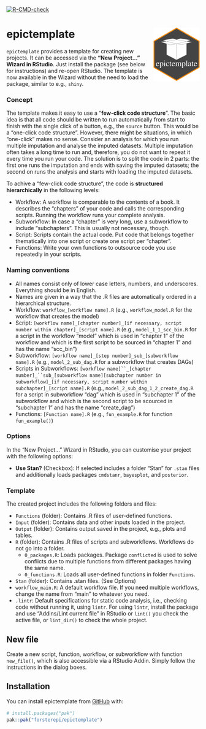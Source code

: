 
<!-- README.md is generated from README.Rmd. Please edit that file -->

[![R-CMD-check](https://github.com/forsterepi/epictemplate/actions/workflows/R-CMD-check.yaml/badge.svg)](https://github.com/forsterepi/epictemplate/actions/workflows/R-CMD-check.yaml)

# epictemplate <img src="man/figures/logo.png" align="right" height="139"/>

`epictemplate` provides a template for creating new projects. It can be
accessed via the **“New Project…” Wizard in RStudio**. Just install the
package (see below for instructions) and re-open RStudio. The template
is now available in the Wizard without the need to load the package,
similar to e.g., `shiny`.

### Concept

The template makes it easy to use a “**few-click code structure**”. The
basic idea is that all code should be written to run automatically from
start to finish with the single click of a button, e.g., the `source`
button. This would be a “one-click code structure”. However, there might
be situations, in which “one-click” makes no sense. Consider an analysis
for which you run multiple imputation and analyse the imputed datasets.
Multiple imputation often takes a long time to run and, therefore, you
do not want to repeat it every time you run your code. The solution is
to split the code in 2 parts: the first one runs the imputation and ends
with saving the imputed datasets; the second on runs the analysis and
starts with loading the imputed datasets.

To achive a “few-click code structure”, the code is **structured
hierarchically** in the following levels:

- Workflow: A workflow is comparable to the contents of a book. It
  describes the “chapters” of your code and calls the corresponding
  scripts. Running the workflow runs your complete analysis.
- Subworkflow: In case a “chapter” is very long, use a subworkflow to
  include “subchapters”. This is usually not necessary, though.
- Script: Scripts contain the actual code. Put code that belongs
  together thematically into one script or create one script per
  “chapter”.
- Functions: Write your own functions to outsource code you use
  repeatedly in your scripts.

### Naming conventions

- All names consist only of lower case letters, numbers, and
  underscores. Everything should be in English.
- Names are given in a way that the .R files are automatically ordered
  in a hierarchical structure.
- Workflow: `workflow_[workflow name].R` (e.g., `workflow_model.R` for
  the workflow that creates the model)
- Script:
  `[workflow name]_[chapter number]_[if necessary, script number within chapter]_[script name].R`
  (e.g., `model_1_1_scc_bin.R` for a script in the workflow “model”
  which is used in “chapter 1” of the workflow and which is the first
  script to be sourced in “chapter 1” and has the name “scc_bin”)
- Subworkflow: `[workflow name]_[step number]_sub_[subworkflow name].R`
  (e.g., `model_2_sub_dag.R` for a subworkflow that creates DAGs)
- Scripts in Subworkflows:
  ``` [workflow name]``_[chapter number]_``sub_[subworkflow name][subchapter number in subworkflow]_[if necessary, script number within subchapter]_[script name].R ```
  (e.g., `model_2_sub_dag_1_2_create_dag.R` for a script in subworkflow
  “dag” which is used in “subchapter 1” of the subworkflow and which is
  the second script to be scourced in “subchapter 1” and has the name
  “create_dag”)
- Functions: `[Function name].R` (e.g., `fun_example.R` for function
  `fun_example()`)

### Options

In the “New Project…” Wizard in RStudio, you can customise your project
with the following options:

- **Use Stan?** (Checkbox): If selected includes a folder “Stan” for
  `.stan` files and additionally loads packages `cmdstanr`, `bayesplot`,
  and `posterior`.

### Template

The created project includes the following folders and files:

- `Functions` (folder): Contains .R files of user-defined functions.
- `Input` (folder): Contains data and other inputs loaded in the
  project.
- `Output` (folder): Contains output saved in the project, e.g., plots
  and tables.
- `R` (folder): Contains .R files of scripts and subworkflows. Workflows
  do not go into a folder.
  - `0_packages.R`: Loads packages. Package `conflicted` is used to
    solve conflicts due to multiple functions from different packages
    having the same name.
  - `0_functions.R`: Loads all user-defined functions in folder
    `Functions`.
- `Stan` (folder): Contains .stan files. (See Options)
- `workflow_main.R`: A default workflow file. If you need multiple
  workflows, change the name from “main” to whatever you need.
- `.lintr`: Default specifications for static code analysis, i.e.,
  checking code without running it, using `lintr`. For using `lintr`,
  install the package and use “Addins/Lint current file” in RStudio or
  `lint()` you check the active file, or `lint_dir()` to check the whole
  project.

## New file

Create a new script, function, workflow, or subworkflow with function
`new_file()`, which is also accessible via a RStudio Addin. Simply
follow the instructions in the dialog boxes.

## Installation

You can install epictemplate from [GitHub](https://github.com/) with:

``` r
# install.packages("pak")
pak::pak("forsterepi/epictemplate")
```
